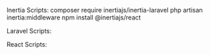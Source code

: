 Inertia Scripts: 
    composer require inertiajs/inertia-laravel
    php artisan inertia:middleware
    npm install @inertiajs/react

Laravel Scripts:


React Scripts:


